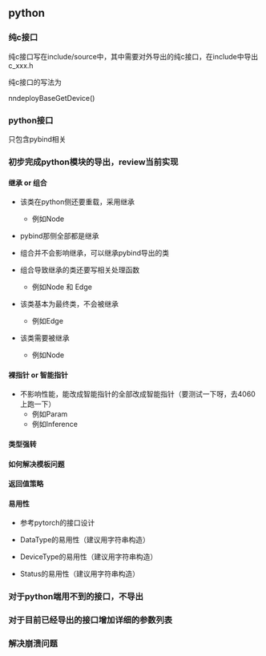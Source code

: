 
## python

### 纯c接口

纯c接口写在include/source中，其中需要对外导出的纯c接口，在include中导出c_xxx.h

纯c接口的写法为

nndeployBaseGetDevice()

### python接口

只包含pybind相关

### 初步完成python模块的导出，review当前实现

#### 继承 or 组合

- 该类在python侧还要重载，采用继承
  - 例如Node

- pybind那侧全部都是继承

- 组合并不会影响继承，可以继承pybind导出的类

- 组合导致继承的类还要写相关处理函数
  - 例如Node 和 Edge

- 该类基本为最终类，不会被继承
  - 例如Edge

- 该类需要被继承
  - 例如Node

#### 裸指针 or 智能指针

- 不影响性能，能改成智能指针的全部改成智能指针（要测试一下呀，去4060上跑一下）
  - 例如Param
  - 例如Inference

#### 类型强转

#### 如何解决模板问题

#### 返回值策略

#### 易用性

- 参考pytorch的接口设计

- DataType的易用性（建议用字符串构造）
- DeviceType的易用性（建议用字符串构造）
- Status的易用性（建议用字符串构造）

### 对于python端用不到的接口，不导出

### 对于目前已经导出的接口增加详细的参数列表

### 解决崩溃问题



